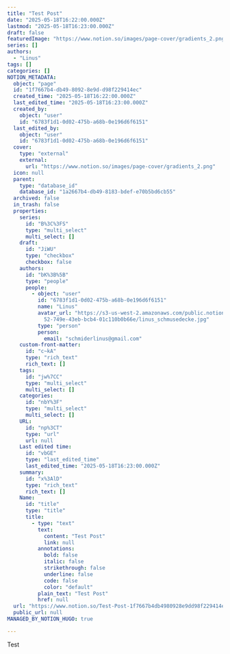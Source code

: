 ```yaml
---
title: "Test Post"
date: "2025-05-18T16:22:00.000Z"
lastmod: "2025-05-18T16:23:00.000Z"
draft: false
featuredImage: "https://www.notion.so/images/page-cover/gradients_2.png"
series: []
authors:
  - "Linus"
tags: []
categories: []
NOTION_METADATA:
  object: "page"
  id: "1f7667b4-db49-8092-8e9d-d98f229414ec"
  created_time: "2025-05-18T16:22:00.000Z"
  last_edited_time: "2025-05-18T16:23:00.000Z"
  created_by:
    object: "user"
    id: "6783f1d1-0d02-475b-a68b-0e196d6f6151"
  last_edited_by:
    object: "user"
    id: "6783f1d1-0d02-475b-a68b-0e196d6f6151"
  cover:
    type: "external"
    external:
      url: "https://www.notion.so/images/page-cover/gradients_2.png"
  icon: null
  parent:
    type: "database_id"
    database_id: "1a2667b4-db49-8183-bdef-e70b5bd6cb55"
  archived: false
  in_trash: false
  properties:
    series:
      id: "B%3C%3FS"
      type: "multi_select"
      multi_select: []
    draft:
      id: "JiWU"
      type: "checkbox"
      checkbox: false
    authors:
      id: "bK%3B%5B"
      type: "people"
      people:
        - object: "user"
          id: "6783f1d1-0d02-475b-a68b-0e196d6f6151"
          name: "Linus"
          avatar_url: "https://s3-us-west-2.amazonaws.com/public.notion-static.com/f4e93f\
            52-749e-43eb-bcb4-01c110b0b66e/linus_schmusedecke.jpg"
          type: "person"
          person:
            email: "schmiderlinus@gmail.com"
    custom-front-matter:
      id: "c~kA"
      type: "rich_text"
      rich_text: []
    tags:
      id: "jw%7CC"
      type: "multi_select"
      multi_select: []
    categories:
      id: "nbY%3F"
      type: "multi_select"
      multi_select: []
    URL:
      id: "np%3CT"
      type: "url"
      url: null
    Last edited time:
      id: "vbGE"
      type: "last_edited_time"
      last_edited_time: "2025-05-18T16:23:00.000Z"
    summary:
      id: "x%3AlD"
      type: "rich_text"
      rich_text: []
    Name:
      id: "title"
      type: "title"
      title:
        - type: "text"
          text:
            content: "Test Post"
            link: null
          annotations:
            bold: false
            italic: false
            strikethrough: false
            underline: false
            code: false
            color: "default"
          plain_text: "Test Post"
          href: null
  url: "https://www.notion.so/Test-Post-1f7667b4db4980928e9dd98f229414ec"
  public_url: null
MANAGED_BY_NOTION_HUGO: true

---
```



Test

